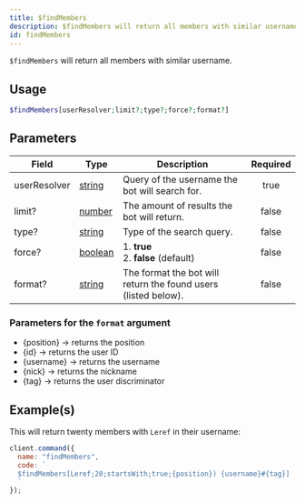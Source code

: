 ```yaml
---
title: $findMembers
description: $findMembers will return all members with similar username.
id: findMembers
---
```


`$findMembers` will return all members with similar username.

## Usage

```php
$findMembers[userResolver;limit?;type?;force?;format?]
```

## Parameters

| Field        | Type                                                                                                | Description                                                    | Required |
| ------------ | --------------------------------------------------------------------------------------------------- | -------------------------------------------------------------- | :------: |
| userResolver | [string](https://developer.mozilla.org/en-US/docs/Web/JavaScript/Reference/Global_Objects/String)   | Query of the username the bot will search for.                 |   true   |
| limit?       | [number](https://developer.mozilla.org/en-US/docs/Web/JavaScript/Reference/Global_Objects/Number)   | The amount of results the bot will return.                     |  false   |
| type?        | [string](https://developer.mozilla.org/en-US/docs/Web/JavaScript/Reference/Global_Objects/String)   | Type of the search query.                                      |  false   |
| force?       | [boolean](https://developer.mozilla.org/en-US/docs/Web/JavaScript/Reference/Global_Objects/Boolean) | 1. **true** <br /> 2. **false** (default)                      |  false   |
| format?      | [string](https://developer.mozilla.org/en-US/docs/Web/JavaScript/Reference/Global_Objects/String)   | The format the bot will return the found users (listed below). |  false   |

### Parameters for the `format` argument

- {position} -> returns the position
- {id} -> returns the user ID
- {username} -> returns the username
- {nick} -> returns the nickname
- {tag} -> returns the user discriminator

## Example(s)

This will return twenty members with `Leref` in their username:

```javascript
client.command({
  name: "findMembers",
  code: `
  $findMembers[Leref;20;startsWith;true;{position}) {username}#{tag}]
  `
});
```

